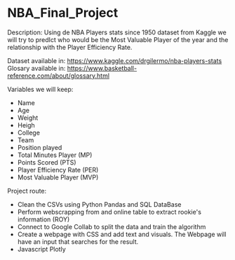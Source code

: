 # NBA_Final_Project

Description:
Using de NBA Players stats since 1950 dataset from Kaggle we will try to predIct who would be the Most Valuable Player of the year and the relationship with the Player Efficiency Rate.

Dataset available in: https://www.kaggle.com/drgilermo/nba-players-stats
Glosary available in: https://www.basketball-reference.com/about/glossary.html

Variables we will keep:
- Name
- Age
- Weight
- Heigh
- College
- Team
- Position played
- Total Minutes Player (MP)
- Points Scored (PTS)
- Player Efficiency Rate (PER)
- Most Valuable Player (MVP)

Project route:
- Clean the CSVs using Python Pandas and SQL DataBase
- Perform webscrapping from and online table to extract rookie's information (ROY)
- Connect to Google Collab to split the data and train the algorithm
- Create a webpage with CSS and add text and visuals. The Webpage will have an input that searches for the result.
- Javascript Plotly




